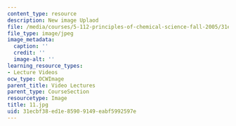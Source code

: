 ```yaml
---
content_type: resource
description: New image Uplaod
file: /media/courses/5-112-principles-of-chemical-science-fall-2005/31ecbf38ed1e85909149eabf5992597e_11.jpg
file_type: image/jpeg
image_metadata:
  caption: ''
  credit: ''
  image-alt: ''
learning_resource_types:
- Lecture Videos
ocw_type: OCWImage
parent_title: Video Lectures
parent_type: CourseSection
resourcetype: Image
title: 11.jpg
uid: 31ecbf38-ed1e-8590-9149-eabf5992597e
---
```

